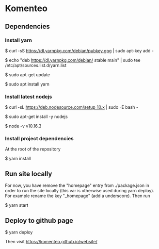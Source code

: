 # Komenteo

## Dependencies

### Install yarn
$ curl -sS https://dl.yarnpkg.com/debian/pubkey.gpg | sudo apt-key add -
 
$ echo "deb https://dl.yarnpkg.com/debian/ stable main" | sudo tee /etc/apt/sources.list.d/yarn.list
 
$ sudo apt-get update

$ sudo apt install yarn

### Install latest nodejs

$ curl -sL https://deb.nodesource.com/setup_10.x | sudo -E bash -

$ sudo apt-get install -y nodejs

$ node -v
v10.16.3

### Install project dependencies

At the root of the repository

$ yarn install

## Run site locally

For now, you have remove the "homepage" entry from ./package.json in order to run the site locally (this var is
otherwise used during yarn deploy).
For example rename the key "_homepage" (add a underscore). Then run

$ yarn start


## Deploy to github page
$ yarn deploy

Then visit https://komenteo.github.io/website/
